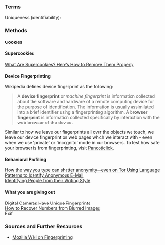 ### Terms
Uniqueness (identifiability):




### Methods


#### Cookies


#### Supercookies

[What Are Supercookies? Here’s How to Remove Them Properly](https://www.makeuseof.com/tag/what-are-supercookies-and-why-are-they-dangerous/)


#### Device Fingerprinting
Wikipedia defines device fingerprint as the following:
> A **device fingerprint** or *machine fingerprint* is information collected about the software and hardware of a remote computing device for the purpose of identification. The information is usually assimilated into a brief identifier using a fingerprinting algorithm. A **browser fingerprint** is information collected specifically by interaction with the web browser of the device.

Similar to how we leave our fingerprints all over the objects we touch, we leave our device fingerprint on web pages which we interact with - even when we use 'private' or 'incognito' mode in our browsers. To test how safe your browser is from fingerprinting, visit [Panopticlick](https://panopticlick.eff.org/).

#### Behavioral Profiling

[How the way you type can shatter anonymity—even on Tor](https://arstechnica.com/information-technology/2015/07/how-the-way-you-type-can-shatter-anonymity-even-on-tor/)
[Using Language Patterns to Identify Anonymous E-Mail](https://www.schneier.com/blog/archives/2011/03/using_language.html)  
[Identifying People from their Writing Style](https://www.schneier.com/blog/archives/2013/01/identifying_peo_3.html)  


#### What you are giving out

[Digital Cameras Have Unique Fingerprints](https://www.schneier.com/blog/archives/2006/04/digital_cameras.html)  
[How to Recover Numbers from Blurred Images](https://www.schneier.com/blog/archives/2007/01/how_to_recover.html)  
Exif

### Sources and Further Resources
- [Mozilla Wiki on Fingerprinting](https://wiki.mozilla.org/Fingerprinting)

